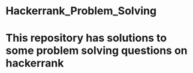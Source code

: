 # Hackerrank_Problem_Solving

# This repository has solutions to some problem solving questions on hackerrank
